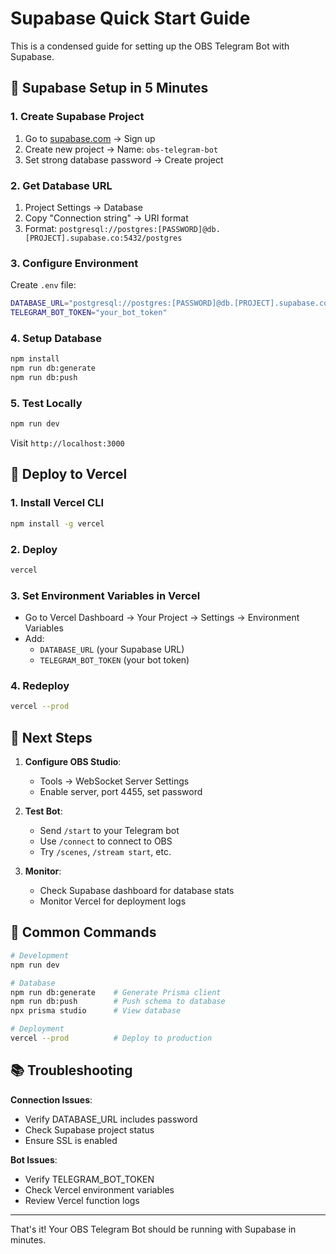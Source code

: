 # Supabase Quick Start Guide

This is a condensed guide for setting up the OBS Telegram Bot with Supabase.

## 🚀 Supabase Setup in 5 Minutes

### 1. Create Supabase Project
1. Go to [supabase.com](https://supabase.com) → Sign up
2. Create new project → Name: `obs-telegram-bot`
3. Set strong database password → Create project

### 2. Get Database URL
1. Project Settings → Database
2. Copy "Connection string" → URI format
3. Format: `postgresql://postgres:[PASSWORD]@db.[PROJECT].supabase.co:5432/postgres`

### 3. Configure Environment
Create `.env` file:
```bash
DATABASE_URL="postgresql://postgres:[PASSWORD]@db.[PROJECT].supabase.co:5432/postgres"
TELEGRAM_BOT_TOKEN="your_bot_token"
```

### 4. Setup Database
```bash
npm install
npm run db:generate
npm run db:push
```

### 5. Test Locally
```bash
npm run dev
```
Visit `http://localhost:3000`

## 📱 Deploy to Vercel

### 1. Install Vercel CLI
```bash
npm install -g vercel
```

### 2. Deploy
```bash
vercel
```

### 3. Set Environment Variables in Vercel
- Go to Vercel Dashboard → Your Project → Settings → Environment Variables
- Add:
  - `DATABASE_URL` (your Supabase URL)
  - `TELEGRAM_BOT_TOKEN` (your bot token)

### 4. Redeploy
```bash
vercel --prod
```

## 🎯 Next Steps

1. **Configure OBS Studio**:
   - Tools → WebSocket Server Settings
   - Enable server, port 4455, set password

2. **Test Bot**:
   - Send `/start` to your Telegram bot
   - Use `/connect` to connect to OBS
   - Try `/scenes`, `/stream start`, etc.

3. **Monitor**:
   - Check Supabase dashboard for database stats
   - Monitor Vercel for deployment logs

## 🔧 Common Commands

```bash
# Development
npm run dev

# Database
npm run db:generate    # Generate Prisma client
npm run db:push        # Push schema to database
npx prisma studio      # View database

# Deployment
vercel --prod          # Deploy to production
```

## 📚 Troubleshooting

**Connection Issues**:
- Verify DATABASE_URL includes password
- Check Supabase project status
- Ensure SSL is enabled

**Bot Issues**:
- Verify TELEGRAM_BOT_TOKEN
- Check Vercel environment variables
- Review Vercel function logs

---

That's it! Your OBS Telegram Bot should be running with Supabase in minutes.